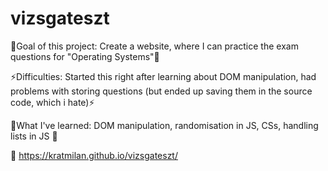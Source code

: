 # vizsgateszt  
  
🧮Goal of this project: Create a website, where I can practice the exam questions for "Operating Systems"🧮  
  
⚡Difficulties: Started this right after learning about DOM manipulation, had problems with storing questions (but ended up saving them in the source code, which i hate)⚡  
  
📗What I've learned: DOM manipulation, randomisation in JS, CSs, handling lists in JS 📗  

👀 https://kratmilan.github.io/vizsgateszt/
